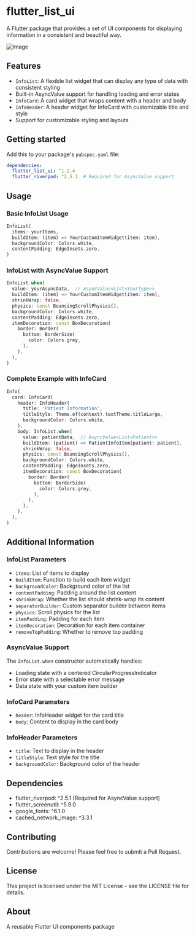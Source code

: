 <!--
This README describes the package. If you publish this package to pub.dev,
this README's contents appear on the landing page for your package.

For information about how to write a good package README, see the guide for
[writing package pages](https://dart.dev/tools/pub/writing-package-pages).

For general information about developing packages, see the Dart guide for
[creating packages](https://dart.dev/guides/libraries/create-packages)
and the Flutter guide for
[developing packages and plugins](https://flutter.dev/to/develop-packages).
-->

# flutter_list_ui

A Flutter package that provides a set of UI components for displaying information in a consistent and beautiful way.

<!--
To update this image:
1. Create a new issue in this repository
2. Drag and drop the example.png file into the issue
3. Copy the generated image URL and replace it here
-->
![Image](https://github.com/user-attachments/assets/2fad809f-b502-4722-bf52-6c43ab0e123a)

## Features

- `InfoList`: A flexible list widget that can display any type of data with consistent styling
- Built-in AsyncValue support for handling loading and error states
- `InfoCard`: A card widget that wraps content with a header and body
- `InfoHeader`: A header widget for InfoCard with customizable title and style
- Support for customizable styling and layouts

## Getting started

Add this to your package's `pubspec.yaml` file:

```yaml
dependencies:
  flutter_list_ui: ^1.2.4
  flutter_riverpod: ^2.5.1  # Required for AsyncValue support
```

## Usage

### Basic InfoList Usage

```dart
InfoList(
  items: yourItems,
  buildItem: (item) => YourCustomItemWidget(item: item),
  backgroundColor: Colors.white,
  contentPadding: EdgeInsets.zero,
)
```

### InfoList with AsyncValue Support

```dart
InfoList.when(
  value: yourAsyncData,  // AsyncValue<List<YourType>>
  buildItem: (item) => YourCustomItemWidget(item: item),
  shrinkWrap: false,
  physics: const BouncingScrollPhysics(),
  backgroundColor: Colors.white,
  contentPadding: EdgeInsets.zero,
  itemDecoration: const BoxDecoration(
    border: Border(
      bottom: BorderSide(
        color: Colors.grey,
      ),
    ),
  ),
)
```

### Complete Example with InfoCard

```dart
Info(
  card: InfoCard(
    header: InfoHeader(
      title: 'Patient Information',
      titleStyle: Theme.of(context).textTheme.titleLarge,
      backgroundColor: Colors.white,
    ),
    body: InfoList.when(
      value: patientData,  // AsyncValue<List<Patient>>
      buildItem: (patient) => PatientInfoItem(patient: patient),
      shrinkWrap: false,
      physics: const BouncingScrollPhysics(),
      backgroundColor: Colors.white,
      contentPadding: EdgeInsets.zero,
      itemDecoration: const BoxDecoration(
        border: Border(
          bottom: BorderSide(
            color: Colors.grey,
          ),
        ),
      ),
    ),
  ),
)
```

## Additional Information

### InfoList Parameters

- `items`: List of items to display
- `buildItem`: Function to build each item widget
- `backgroundColor`: Background color of the list
- `contentPadding`: Padding around the list content
- `shrinkWrap`: Whether the list should shrink-wrap its content
- `separatorBuilder`: Custom separator builder between items
- `physics`: Scroll physics for the list
- `itemPadding`: Padding for each item
- `itemDecoration`: Decoration for each item container
- `removeTopPadding`: Whether to remove top padding

### AsyncValue Support

The `InfoList.when` constructor automatically handles:
- Loading state with a centered CircularProgressIndicator
- Error state with a selectable error message
- Data state with your custom item builder

### InfoCard Parameters

- `header`: InfoHeader widget for the card title
- `body`: Content to display in the card body

### InfoHeader Parameters

- `title`: Text to display in the header
- `titleStyle`: Text style for the title
- `backgroundColor`: Background color of the header

## Dependencies

- flutter_riverpod: ^2.5.1 (Required for AsyncValue support)
- flutter_screenutil: ^5.9.0
- google_fonts: ^6.1.0
- cached_network_image: ^3.3.1

## Contributing

Contributions are welcome! Please feel free to submit a Pull Request.

## License

This project is licensed under the MIT License - see the LICENSE file for details.

## About

A reusable Flutter UI components package
